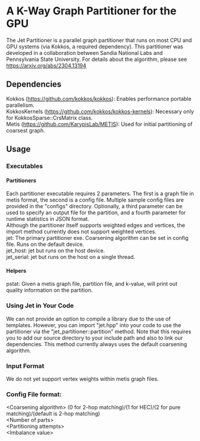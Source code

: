 # A K-Way Graph Partitioner for the GPU

The Jet Partitioner is a parallel graph partitioner that runs on most CPU and GPU systems (via Kokkos, a required dependency).
This partitioner was developed in a collaboration between Sandia National Labs and Pennsylvania State University.
For details about the algorithm, please see https://arxiv.org/abs/2304.13194

## Dependencies

Kokkos (https://github.com/kokkos/kokkos): Enables performance portable parallelism.  
KokkosKernels (https://github.com/kokkos/kokkos-kernels): Necessary only for KokkosSparse::CrsMatrix class.  
Metis (https://github.com/KarypisLab/METIS): Used for initial partitioning of coarsest graph.

## Usage

### Executables

#### Partitioners
Each partitioner executable requires 2 parameters. The first is a graph file in metis format, the second is a config file. Multiple sample config files are provided in the "configs" directory. Optionally, a third parameter can be used to specify an output file for the partition, and a fourth parameter for runtime statistics in JSON format.  
Although the partitioner itself supports weighted edges and vertices, the import method currently does not support weighted vertices.  
jet: The primary partitioner exe. Coarsening algorithm can be set in config file. Runs on the default device.  
jet\_host: jet but runs on the host device.  
jet\_serial: jet but runs on the host on a single thread.

#### Helpers
pstat: Given a metis graph file, partition file, and k-value, will print out quality information on the partition.

### Using Jet in Your Code
We can not provide an option to compile a library due to the use of templates. However, you can import "jet.hpp" into your code to use the partitioner via the "jet\_partitioner::partition" method. Note that this requires you to add our source directory to your include path and also to link our dependencies. This method currently always uses the default coarsening algorithm.

### Input Format
We do not yet support vertex weights within metis graph files.

### Config File format:  
\<Coarsening algorithm\> (0 for 2-hop matching)/(1 for HEC)/(2 for pure matching)/(default is 2-hop matching)  
\<Number of parts\>  
\<Partitioning attempts\>  
\<Imbalance value\>  
